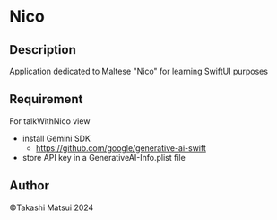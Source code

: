 Nico
======

## Description
Application dedicated to Maltese "Nico" for learning SwiftUI purposes

## Requirement

For talkWithNico view
- install Gemini SDK
  - https://github.com/google/generative-ai-swift
- store API key in a GenerativeAI-Info.plist file

## Author
©️Takashi Matsui 2024
